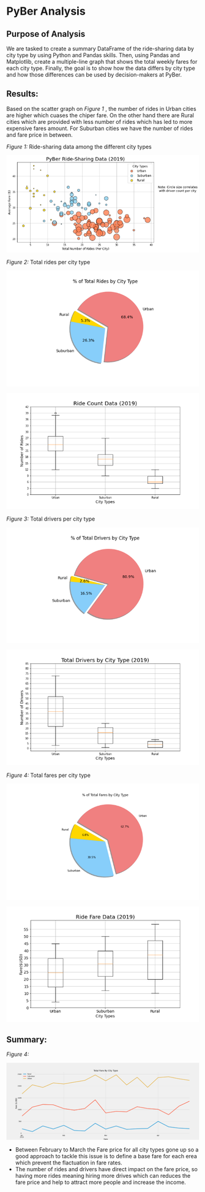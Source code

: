 # PyBer Analysis

## Purpose of Analysis

We are tasked to create a summary DataFrame of the ride-sharing data by city type by using Python and Pandas skills. Then, using Pandas and Matplotlib, create a multiple-line graph that shows the total weekly fares for each city type. Finally, the goal is to show how the data differs by city type and how those differences can be used by decision-makers at PyBer.


## Results:

Based on the scatter graph on _Figure 1_ , the number of rides in Urban cities are higher which cuases the chiper fare. On the other hand there are Rural cities which are provided with less number of rides which has led to more expensive fares amount. For Suburban cities we have the number of rides and fare price in between. 

*Figure 1:* Ride-sharing data among the different city types

![](analysis/Fig1.png)



*Figure 2:* Total rides per city type

![](analysis/Fig6.png)


![](analysis/Fig2.png)



*Figure 3:* Total drivers per city type

![](analysis/Fig7.png)


![](analysis/Fig4.png)


*Figure 4:* Total fares per city type

![](analysis/Fig5.png)


![](analysis/Fig3.png)






## Summary:

*Figure 4:*

![](analysis/PyBer_fare_summary.png)

- Between February to March the Fare price for all city types gone up so a good approach to tackle this issue is to define a base fare for each erea which prevent the flactuation in fare rates.
- The number of rides and drivers have direct impact on the fare price, so having more rides meaning hiring more drives which can reduces the fare price and help to attract more people and increase the income. 
